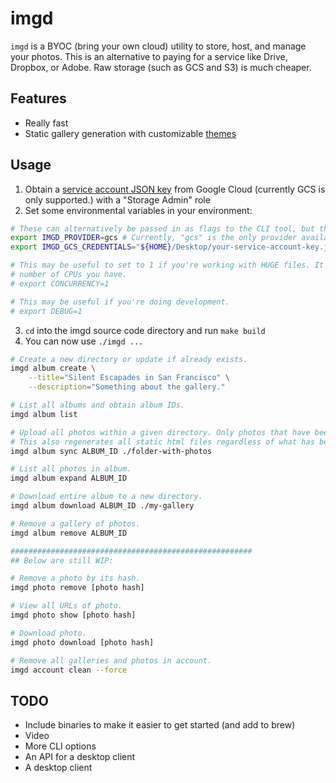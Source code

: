 # imgd

`imgd` is a BYOC (bring your own cloud) utility to store, host, and manage your photos. This is an alternative to
paying for a service like Drive, Dropbox, or Adobe. Raw storage (such as GCS and S3) is much cheaper.

## Features

- Really fast
- Static gallery generation with customizable [themes](templates/limpo)

## Usage

1. Obtain a [service account JSON key](https://console.cloud.google.com/iam-admin/serviceaccounts/create) from Google Cloud (currently GCS is only supported.) with a "Storage Admin" role
2. Set some environmental variables in your environment:

```bash
# These can alternatively be passed in as flags to the CLI tool, but this is easier.
export IMGD_PROVIDER=gcs # Currently, "gcs" is the only provider available.
export IMGD_GCS_CREDENTIALS="${HOME}/Desktop/your-service-account-key.json"

# This may be useful to set to 1 if you're working with HUGE files. It defaults to the
# number of CPUs you have.
# export CONCURRENCY=1

# This may be useful if you're doing development.
# export DEBUG=1
```

3. `cd` into the imgd source code directory and run `make build`
4. You can now use `./imgd ...`

```bash
# Create a new directory or update if already exists.
imgd album create \
    --title="Silent Escapades in San Francisco" \
    --description="Something about the gallery."

# List all albums and obtain album IDs.
imgd album list

# Upload all photos within a given directory. Only photos that have been added are removed are synced.
# This also regenerates all static html files regardless of what has been removed or added.
imgd album sync ALBUM_ID ./folder-with-photos

# List all photos in album.
imgd album expand ALBUM_ID

# Download entire album to a new directory.
imgd album download ALBUM_ID ./my-gallery

# Remove a gallery of photos.
imgd album remove ALBUM_ID

######################################################
## Below are still WIP:

# Remove a photo by its hash.
imgd photo remove [photo hash]

# View all URLs of photo.
imgd photo show [photo hash]

# Download photo.
imgd photo download [photo hash]

# Remove all galleries and photos in account.
imgd account clean --force
```

## TODO

- Include binaries to make it easier to get started (and add to brew)
- Video
- More CLI options
- An API for a desktop client
- A desktop client
